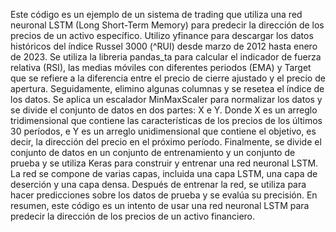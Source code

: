Este código es un ejemplo de un sistema de trading que utiliza una red neuronal LSTM (Long Short-Term Memory) para predecir la dirección de los precios de un activo específico. 
Utilizo yfinance para descargar los datos históricos del índice Russel 3000 (^RUI) desde marzo de 2012 hasta enero de 2023.
Se utiliza la libreria pandas_ta para calcular el indicador de fuerza relativa (RSI), las medias móviles con diferentes periodos (EMA) y Target que se refiere a la diferencia entre el precio de cierre ajustado y el precio de apertura.
Seguidamente, elimino algunas columnas y se resetea el índice de los datos. Se aplica un escalador MinMaxScaler para normalizar los datos y se divide el conjunto de datos en dos partes: X e Y.
Donde X es un arreglo tridimensional que contiene las características de los precios de los últimos 30 períodos, e Y es un arreglo unidimensional que contiene el objetivo, es decir, la dirección del precio en el próximo período.
Finalmente, se divide el conjunto de datos en un conjunto de entrenamiento y un conjunto de prueba y se utiliza Keras para construir y entrenar una red neuronal LSTM.
 La red se compone de varias capas, incluida una capa LSTM, una capa de deserción y una capa densa. Después de entrenar la red, se utiliza para hacer predicciones sobre los datos de prueba y se evalúa su precisión.
En resumen, este código es un intento de usar una red neuronal LSTM para predecir la dirección de los precios de un activo financiero. 
